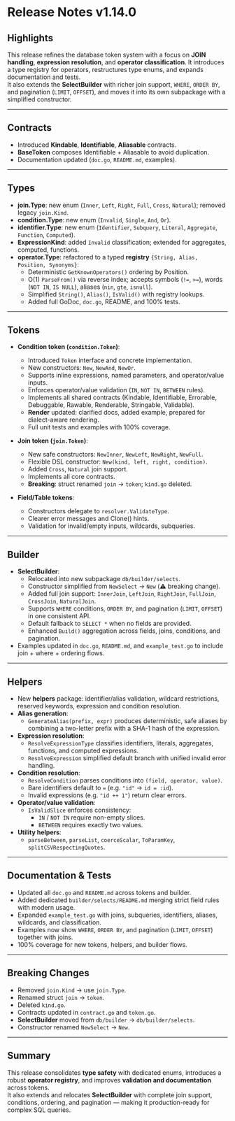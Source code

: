 # Release Notes v1.14.0

## Highlights

This release refines the database token system with a focus on **JOIN handling**, **expression resolution**, and
**operator classification**. It introduces a type registry for operators, restructures type enums, and expands
documentation and tests.  
It also extends the **SelectBuilder** with richer join support, `WHERE`, `ORDER BY`, and pagination (`LIMIT`, `OFFSET`),
and moves it into its own subpackage with a simplified constructor.

---

## Contracts

- Introduced **Kindable**, **Identifiable**, **Aliasable** contracts.
- **BaseToken** composes Identifiable + Aliasable to avoid duplication.
- Documentation updated (`doc.go`, `README.md`, examples).

---

## Types

- **join.Type**: new enum (`Inner`, `Left`, `Right`, `Full`, `Cross`, `Natural`); removed legacy `join.Kind`.
- **condition.Type**: new enum (`Invalid`, `Single`, `And`, `Or`).
- **identifier.Type**: new enum (`Identifier`, `Subquery`, `Literal`, `Aggregate`, `Function`, `Computed`).
- **ExpressionKind**: added `Invalid` classification; extended for aggregates, computed, functions.
- **operator.Type**: refactored to a typed **registry** `{String, Alias, Position, Synonyms}`:
    - Deterministic `GetKnownOperators()` ordering by Position.
    - O(1) `ParseFrom()` via reverse index; accepts symbols (`!=`, `>=`), words (`NOT IN`, `IS NULL`), aliases (`nin`,
      `gte`, `isnull`).
    - Simplified `String()`, `Alias()`, `IsValid()` with registry lookups.
    - Added full GoDoc, `doc.go`, README, and 100% tests.

---

## Tokens

- **Condition token (`condition.Token`)**:
    - Introduced `Token` interface and concrete implementation.
    - New constructors: `New`, `NewAnd`, `NewOr`.
    - Supports inline expressions, named parameters, and operator/value inputs.
    - Enforces operator/value validation (`IN`, `NOT IN`, `BETWEEN` rules).
    - Implements all shared contracts (Kindable, Identifiable, Errorable, Debuggable, Rawable, Renderable, Stringable,
      Validable).
    - **Render** updated: clarified docs, added example, prepared for dialect-aware rendering.
    - Full unit tests and examples with 100% coverage.

- **Join token (`join.Token`)**:
    - New safe constructors: `NewInner`, `NewLeft`, `NewRight`, `NewFull`.
    - Flexible DSL constructor: `New(kind, left, right, condition)`.
    - Added `Cross`, `Natural` join support.
    - Implements all core contracts.
    - **Breaking**: struct renamed `join` → `token`; `kind.go` deleted.

- **Field/Table tokens**:
    - Constructors delegate to `resolver.ValidateType`.
    - Clearer error messages and Clone() hints.
    - Validation for invalid/empty inputs, wildcards, subqueries.

---

## Builder

- **SelectBuilder**:
    - Relocated into new subpackage `db/builder/selects`.
    - Constructor simplified from `NewSelect` → `New` (⚠️ breaking change).
    - Added full join support: `InnerJoin`, `LeftJoin`, `RightJoin`, `FullJoin`, `CrossJoin`, `NaturalJoin`.
    - Supports `WHERE` conditions, `ORDER BY`, and pagination (`LIMIT`, `OFFSET`) in one consistent API.
    - Default fallback to `SELECT *` when no fields are provided.
    - Enhanced `Build()` aggregation across fields, joins, conditions, and pagination.
- Examples updated in `doc.go`, `README.md`, and `example_test.go` to include join + where + ordering flows.

---

## Helpers

- New **helpers** package: identifier/alias validation, wildcard restrictions, reserved keywords, expression and
  condition resolution.
- **Alias generation**:
    - `GenerateAlias(prefix, expr)` produces deterministic, safe aliases by combining a two-letter prefix with a SHA-1
      hash of the expression.
- **Expression resolution**:
    - `ResolveExpressionType` classifies identifiers, literals, aggregates, functions, and computed expressions.
    - `ResolveExpression` simplified default branch with unified invalid error handling.
- **Condition resolution**:
    - `ResolveCondition` parses conditions into `(field, operator, value)`.
    - Bare identifiers default to `=` (e.g. `"id"` → `id = :id`).
    - Invalid expressions (e.g. `"id ++ 1"`) return clear errors.
- **Operator/value validation**:
    - `IsValidSlice` enforces consistency:
        - `IN` / `NOT IN` require non-empty slices.
        - `BETWEEN` requires exactly two values.
- **Utility helpers**:
    - `parseBetween`, `parseList`, `coerceScalar`, `ToParamKey`, `splitCSVRespectingQuotes`.

---

## Documentation & Tests

- Updated all `doc.go` and `README.md` across tokens and builder.
- Added dedicated `builder/selects/README.md` merging strict field rules with modern usage.
- Expanded `example_test.go` with joins, subqueries, identifiers, aliases, wildcards, and classification.
- Examples now show `WHERE`, `ORDER BY`, and pagination (`LIMIT`, `OFFSET`) together with joins.
- 100% coverage for new tokens, helpers, and builder flows.

---

## Breaking Changes

- Removed `join.Kind` → use `join.Type`.
- Renamed struct `join` → `token`.
- Deleted `kind.go`.
- Contracts updated in `contract.go` and `token.go`.
- **SelectBuilder** moved from `db/builder` → `db/builder/selects`.
- Constructor renamed `NewSelect` → `New`.

---

## Summary

This release consolidates **type safety** with dedicated enums, introduces a robust **operator registry**, and improves
**validation and documentation** across tokens.  
It also extends and relocates **SelectBuilder** with complete join support, conditions, ordering, and pagination — making it
production-ready for complex SQL queries.
